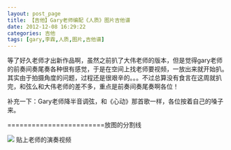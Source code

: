 ```yaml
---
layout: post_page
title: 【吉他】Gary老师编配《人质》图片吉他谱
date: 2012-12-08 16:29:22
categories: 吉他
tags: [gary,李霖,人质,图片,吉他谱]
---
```



等了好久老师才出新作品啊，虽然之前扒了大伟老师的版本，但是觉得gary老师的前奏间奏尾奏各种很有感觉，于是在空间上找老师要视频，一放出来就开始扒。其实由于拍摄角度的问题，过程还是很艰辛的。。。不过总算没有食言在这周就扒完，和弦么和大伟老师的差不多，重点是前奏间奏尾奏啊各位！

补充一下：Gary老师降半音调弦，和《心动》那首歌一样，各位按着自己的嗓子来。

========================放图的分割线








![](/imgs/22c39f28ccf030b7079b731e19e601fd7e60ce71.jpg)
贴上老师的演奏视频

